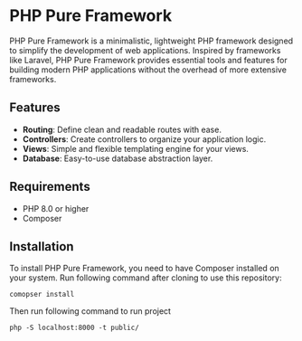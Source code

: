 # PHP Pure Framework

PHP Pure Framework is a minimalistic, lightweight PHP framework designed to simplify the development of web applications. Inspired by frameworks like Laravel, PHP Pure Framework provides essential tools and features for building modern PHP applications without the overhead of more extensive frameworks.

## Features

- **Routing**: Define clean and readable routes with ease.
- **Controllers**: Create controllers to organize your application logic.
- **Views**: Simple and flexible templating engine for your views.
- **Database**: Easy-to-use database abstraction layer.

## Requirements

- PHP 8.0 or higher
- Composer

## Installation 
To install PHP Pure Framework, you need to have Composer installed on your system. 
Run following command after cloning to use this repository:
```
comopser install
```
Then run following command to run project
```
php -S localhost:8000 -t public/
```
